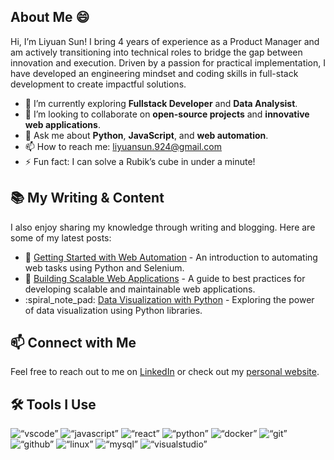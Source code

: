 ## About Me :smile:

Hi, I’m Liyuan Sun! I bring 4 years of experience as a Product Manager and am actively transitioning into technical roles to bridge the gap between innovation and execution. Driven by a passion for practical implementation, I have developed an engineering mindset and coding skills in full-stack development to create impactful solutions.

- :seedling: I’m currently exploring **Fullstack Developer** and **Data Analysist**.
- :handshake: I’m looking to collaborate on **open-source projects** and **innovative web applications**.
- :speech_balloon: Ask me about **Python**, **JavaScript**, and **web automation**.
- :mailbox: How to reach me: [liyuansun.924@gmail.com](liyuansun.924@gmail.com)
- :zap: Fun fact: I can solve a Rubik’s cube in under a minute!

## :books: My Writing & Content

I also enjoy sharing my knowledge through writing and blogging. Here are some of my latest posts:

- :memo: [Getting Started with Web Automation](https://medium.com/@silentBob/getting-started-with-web-automation) - An introduction to automating web tasks using Python and Selenium.
- :book: [Building Scalable Web Applications](https://medium.com/@silentBob/building-scalable-web-applications) - A guide to best practices for developing scalable and maintainable web applications.
- :spiral_note_pad: [Data Visualization with Python](https://medium.com/@silentBob/data-visualization-with-python) - Exploring the power of data visualization using Python libraries.

## :mailbox: Connect with Me

Feel free to reach out to me on [LinkedIn](https://www.linkedin.com/in/liyuan-sun-09b1682b1) or check out my [personal website](https://www.linkedin.com/in/liyuan-sun-09b1682b1).

## :hammer_and_wrench: Tools I Use

<p align=“left”>
<img src=“https://cdn.jsdelivr.net/gh/devicons/devicon/icons/vscode/vscode-original.svg” alt=“vscode” width=“30" height=“30”/>
<img src=“https://raw.githubusercontent.com/devicons/devicon/master/icons/javascript/javascript-original.svg” alt=“javascript” width=“30" height=“30” />
<img src=“https://raw.githubusercontent.com/devicons/devicon/master/icons/react/react-original-wordmark.svg” alt=“react” width=“30" height=“30” />
<img src=“https://cdn.jsdelivr.net/gh/devicons/devicon/icons/python/python-original.svg” alt=“python” width=“30" height=“30”/>
<img src=“https://cdn.jsdelivr.net/gh/devicons/devicon/icons/docker/docker-original.svg” alt=“docker” width=“30" height=“30”/>
<img src=“https://cdn.jsdelivr.net/gh/devicons/devicon/icons/git/git-original.svg” alt=“git” width=“30" height=“30”/>
<img src=“https://cdn.jsdelivr.net/gh/devicons/devicon/icons/github/github-original-wordmark.svg” alt=“github” width=“30" height=“30”/>
<img src=“https://cdn.jsdelivr.net/gh/devicons/devicon/icons/linux/linux-original.svg” alt=“linux” width=“30" height=“30”/>
<img src=“https://cdn.jsdelivr.net/gh/devicons/devicon/icons/mysql/mysql-original-wordmark.svg” alt=“mysql” width=“30" height=“30”/>
<img src=“https://cdn.jsdelivr.net/gh/devicons/devicon/icons/visualstudio/visualstudio-plain.svg” alt=“visualstudio” width=“30" height=“30”/>
</p>
